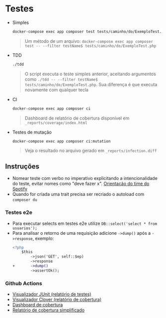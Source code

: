 # Testes

- Simples
    ```sh
    docker-compose exec app composer test tests/caminho/do/ExemploTest.php
    ```
    > Um método de um arquivo: ``docker-compose exec app composer test -- --filter testName$ tests/caminho/do/ExemploTest.php``

- TDD
    ```sh
    ./tdd
    ```

    > O script executa o teste simples anterior, aceitando argumentos como ``./tdd -- --filter testName$ tests/caminho/do/ExemploTest.php``. Sua diferença é que executa novamente com qualquer tecla

- CI
    ```sh
    docker-compose exec app composer ci
    ```
    > Dashboard de relatório de cobertura disponível em `_reports/coverage/index.html`

- Testes de mutação
    ```sh
    docker-compose exec app composer ci:mutation
    ```

    > Veja o resultado no arquivo gerado em `_reports/infection.diff`

## Instruções

- Nomear teste com verbo no imperativo explicitando a intencionalidade do teste, evitar nomes como "deve fazer x". [Orientação do time do Spotify](https://github.com/spotify/should-up)
- Quando for criada uma trait precisa ser recriado o autoload com ``composer du``

### Testes e2e

- Para executar selects em testes e2e utilize ``DB::select('select * from usuarios');``
- Para analisar o retorno de uma requisição adicione `->dump()` após a `->response`, exemplo:
    ```diff
    <?php
        $this
            ->json('GET', self::$ep)
            ->response
    +       ->dump()
            ->assertOk();
    ```

### Github Actions

- [Visualizador JUnit (relatório de testes)](https://codepen.io/nenitf/full/GREQZRd?url=https://raw.githubusercontent.com/nenitf/elefanteca_api/gh-pages/phpunit-log.xml)
- [Visualizador Clover (relatório de cobertura)](https://codepen.io/nenitf/full/NWwYQoz?url=https://raw.githubusercontent.com/nenitf/elefanteca_api/gh-pages/clover.xml)
- [Dashboard de cobertura](https://neni.dev/elefanteca_api/coverage/dashboard.html)
- [Relatório de cobertura simplificado](https://neni.dev/elefanteca_api/coverage.txt)
